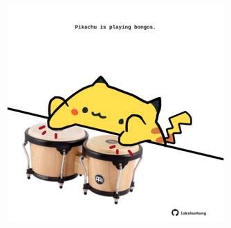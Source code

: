 <!-- built at 28/01/2025, 11:00:55 UTC -->
<p align="center">
  <img width="500" height="500" src="./ReadmeImage.svg">
</p>
